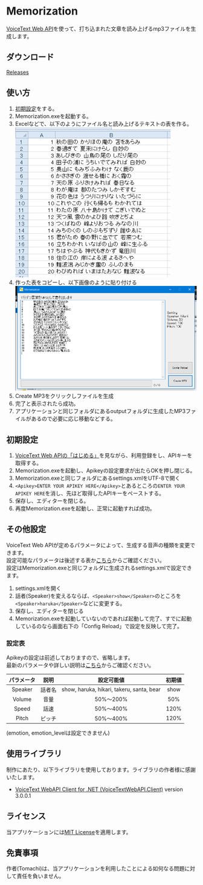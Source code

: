 # Memorization

[VoiceText Web API](https://cloud.voicetext.jp/webapi)を使って、打ち込まれた文章を読み上げるmp3ファイルを生成します。

## ダウンロード

[Releases](https://github.com/book000/YouTubeDLWrapper/releases)

## 使い方

1. [初期設定](#初期設定)をする。
2. Memorization.exeを起動する。
3. Excelなどで、以下のようにファイル名と読み上げるテキストの表を作る。
  ![](UsageImg/List.png)
4. 作った表をコピーし、以下画像のように貼り付ける
  ![](UsageImg/Paste.png)
5. Create MP3をクリックしファイルを生成
6. 完了と表示されたら成功。
7. アプリケーションと同じフォルダにあるoutputフォルダに生成したMP3ファイルがあるので必要に応じ移動などする。

## 初期設定

1. [VoiceText Web APIの「はじめる」](https://cloud.voicetext.jp/webapi/docs/introduction)を見ながら、利用登録をし、APIキーを取得する。
1. Memorization.exeを起動し、Apikeyの設定要求が出たらOKを押し閉じる。
2. Memorization.exeと同じフォルダにあるsettings.xmlをUTF-8で開く
3. `<Apikey>ENTER YOUR APIKEY HERE</Apikey>`とあるところの`ENTER YOUR APIKEY HERE`を消し、先ほど取得したAPIキーをペーストする。
4. 保存し、エディターを閉じる。
5. 再度Memorization.exeを起動し、正常に起動すれば成功。

## その他設定

VoiceText Web APIが定めるパラメータによって、生成する音声の種類を変更できます。  
設定可能なパラメータは後述する表か[こちら](https://cloud.voicetext.jp/webapi/docs/api#section-3)からご確認ください。  
設定はMemorization.exeと同じフォルダに生成されるsettings.xmlで設定できます。

1. settings.xmlを開く
2. 話者(Speaker)を変えるならば、`<Speaker>show</Speaker>`のところを`<Speaker>haruka</Speaker>`などに変更する。
3. 保存し、エディターを閉じる
4. Memorization.exeを起動していないのであれば起動して完了、すでに起動しているのなら画面右下の「Config Reload」で設定を反映して完了。

### 設定表

Apikeyの設定は前述しておりますので、省略します。  
最新のパラメータや詳しい説明は[こちら](https://cloud.voicetext.jp/webapi/docs/api#section-3)からご確認ください。

|パラメータ|説明|設定可能値|初期値|
|:-:|:-:|:-:|:-:|
|Speaker|話者名|show, haruka, hikari, takeru, santa, bear|show|
|Volume|音量|50%～200%|50%|
|Speed|話速|50%～400%|120%|
|Pitch|ピッチ|50%～400%|120%|

(emotion, emotion_levelは設定できません)

## 使用ライブラリ

制作にあたり、以下ライブラリを使用しております。ライブラリの作者様に感謝いたします。

- [VoiceText WebAPI Client for .NET (VoiceTextWebAPI.Client)](https://github.com/jsakamoto/voicetext-webapi-client4net) version 3.0.0.1

## ライセンス

当アプリケーションには[MIT License](https://github.com/book000/YouTubeDLWrapper/blob/master/LICENSE)を適用します。

## 免責事項

作者(Tomachi)は、当アプリケーションを利用したことによる如何なる問題に対して責任を負いません。